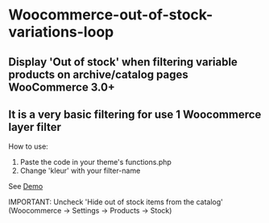 # Woocommerce-out-of-stock-variations-loop
Display 'Out of stock' when filtering variable products on archive/catalog pages
WooCommerce 3.0+
-----
It is a very basic filtering for use 1 Woocommerce layer filter
-----
How to use:
1. Paste the code in your theme's functions.php
2. Change 'kleur' with your filter-name

See [Demo](https://youtu.be/8k9RuIa0rJA)

IMPORTANT: Uncheck 'Hide out of stock items from the catalog' (Woocommerce -> Settings -> Products -> Stock)

